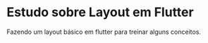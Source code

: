 # Estudo sobre Layout em Flutter
Fazendo um layout básico em flutter para treinar alguns conceitos.
